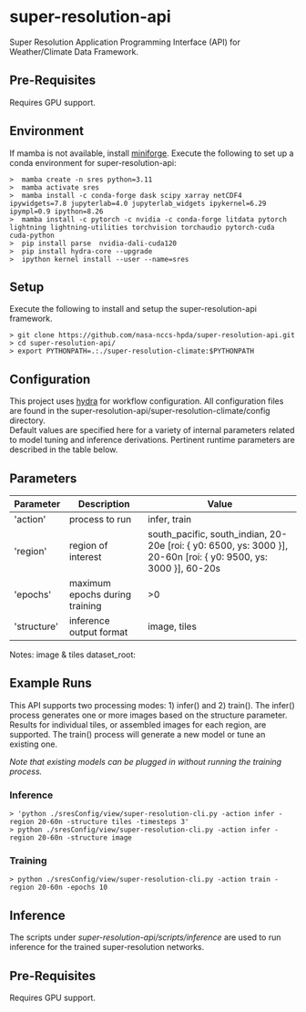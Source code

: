 
# super-resolution-api

Super Resolution Application Programming Interface (API) for Weather/Climate Data Framework.

## Pre-Requisites

Requires GPU support. 

## Environment

If mamba is not available, install [miniforge](https://github.com/conda-forge/miniforge).
Execute the following to set up a conda environment for super-resolution-api:

    >  mamba create -n sres python=3.11
    >  mamba activate sres
    >  mamba install -c conda-forge dask scipy xarray netCDF4 ipywidgets=7.8 jupyterlab=4.0 jupyterlab_widgets ipykernel=6.29 ipympl=0.9 ipython=8.26
    >  mamba install -c pytorch -c nvidia -c conda-forge litdata pytorch lightning lightning-utilities torchvision torchaudio pytorch-cuda cuda-python
    >  pip install parse  nvidia-dali-cuda120
    >  pip install hydra-core --upgrade
    >  ipython kernel install --user --name=sres

## Setup

Execute the following to install and setup the super-resolution-api framework.

    > git clone https://github.com/nasa-nccs-hpda/super-resolution-api.git
    > cd super-resolution-api/
    > export PYTHONPATH=.:./super-resolution-climate:$PYTHONPATH

## Configuration

This project uses [hydra](https://hydra.cc) for workflow configuration.  All configuration files are found in the super-resolution-api/super-resolution-climate/config directory.  
Default values are specified here for a variety of internal parameters related to model tuning and inference derivations.  Pertinent runtime parameters are described in the table below.

## Parameters

| Parameter | Description | Value |
| --- | --- | --- |
| 'action' | process to run | infer, train |
| 'region' | region of interest | south_pacific, south_indian, 20-20e [roi:  {  y0: 6500, ys: 3000 }], 20-60n [roi:  {  y0: 9500, ys: 3000 }], 60-20s |
| 'epochs' | maximum epochs during training | >0 |
| 'structure' | inference output format | image, tiles |

Notes:
image & tiles
dataset_root: 

## Example Runs

This API supports two processing modes: 1) infer() and 2) train().  The infer() process generates one or more images based on the structure parameter. 
Results for individual tiles, or assembled images for each region, are supported.  The train() process will generate a new model or tune an existing one.

*Note that existing models can be plugged in without running the training process.*

### Inference

    > 'python ./sresConfig/view/super-resolution-cli.py -action infer -region 20-60n -structure tiles -timesteps 3' 
    > python ./sresConfig/view/super-resolution-cli.py -action infer -region 20-60n -structure image

### Training

    > python ./sresConfig/view/super-resolution-cli.py -action train -region 20-60n -epochs 10 


## Inference

The scripts under *super-resolution-api/scripts/inference* are used to run inference for the trained super-resolution networks. 

## Pre-Requisites

Requires GPU support. 
